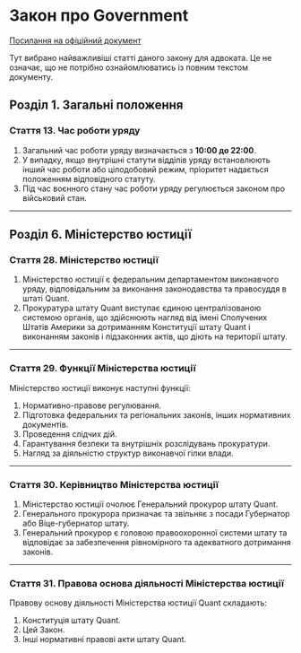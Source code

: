 # Закон про Government

[Посилання на офіційний документ](https://forum.quant5.com.ua/index.php?/topic/422-%D0%B7%D0%B0%D0%BA%D0%BE%D0%BD-%D0%BF%D1%80%D0%BE-government/#comment-786)

Тут вибрано найважливіші статті даного закону для адвоката. Це не означає, що не потрібно ознайомлюватись із повним текстом документу.

## Розділ 1. Загальні положення

### Стаття 13. Час роботи уряду
1. Загальний час роботи уряду визначається з **10:00 до 22:00**.
2. У випадку, якщо внутрішні статути відділів уряду встановлюють інший час роботи або цілодобовий режим, пріоритет надається положенням відповідного статуту.
3. Під час воєнного стану час роботи уряду регулюється законом про військовий стан.

---

## Розділ 6. Міністерство юстиції

### Стаття 28. Міністерство юстиції
1. Міністерство юстиції є федеральним департаментом виконавчого уряду, відповідальним за виконання законодавства та правосуддя в штаті Quant.
2. Прокуратура штату Quant виступає єдиною централізованою системою органів, що здійснюють нагляд від імені Сполучених Штатів Америки за дотриманням Конституції штату Quant і виконанням законів і підзаконних актів, що діють на території штату.

---

### Стаття 29. Функції Міністерства юстиції
Міністерство юстиції виконує наступні функції:
1. Нормативно-правове регулювання.
2. Підготовка федеральних та регіональних законів, інших нормативних документів.
3. Проведення слідчих дій.
4. Гарантування безпеки та внутрішніх розслідувань прокуратури.
5. Нагляд за діяльністю структур виконавчої гілки влади.

---

### Стаття 30. Керівництво Міністерства юстиції
1. Міністерство юстиції очолює Генеральний прокурор штату Quant.
2. Генерального прокурора призначає та звільняє з посади Губернатор або Віце-губернатор штату.
3. Генеральний прокурор є головою правоохоронної системи штату та відповідає за забезпечення рівномірного та адекватного дотримання законів.

---

### Стаття 31. Правова основа діяльності Міністерства юстиції
Правову основу діяльності Міністерства юстиції Quant складають:
1. Конституція штату Quant.
2. Цей Закон.
3. Інші нормативні правові акти штату Quant.  
